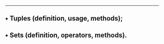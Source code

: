 ---------------------------------------------------------------------
• Tuples (definition, usage, methods);
-------------------------------------------------------------------
• Sets (definition, operators, methods).
----------------------------------------------------------------
